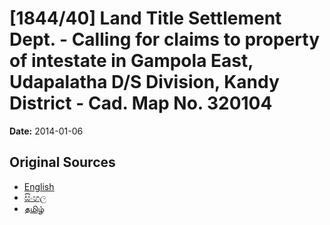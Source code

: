 # [1844/40] Land Title Settlement Dept. - Calling for claims to property of intestate in Gampola East, Udapalatha D/S Division, Kandy District - Cad. Map No. 320104

**Date:** 2014-01-06

## Original Sources

- [English](https://documents.gov.lk/view/extra-gazettes/2014/1/1844-40_E.pdf)
- [සිංහල](https://documents.gov.lk/view/extra-gazettes/2014/1/1844-40_S.pdf)
- [தமிழ்](https://documents.gov.lk/view/extra-gazettes/2014/1/1844-40_T.pdf)
